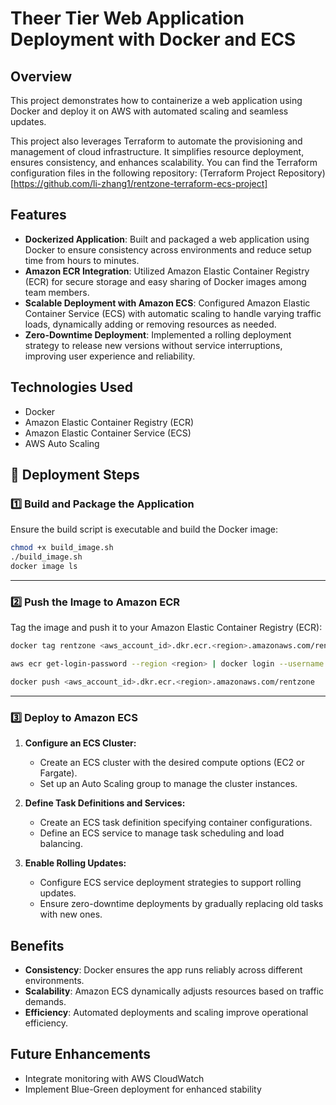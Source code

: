 # Theer Tier Web Application Deployment with Docker and ECS

## Overview
This project demonstrates how to containerize a web application using Docker and deploy it on AWS with automated scaling and seamless updates.

This project also leverages Terraform to automate the provisioning and management of cloud infrastructure. It simplifies resource deployment, ensures consistency, and enhances scalability. You can find the Terraform configuration files in the following repository: (Terraform Project Repository)[https://github.com/li-zhang1/rentzone-terraform-ecs-project]

## Features
- **Dockerized Application**: Built and packaged a web application using Docker to ensure consistency across environments and reduce setup time from hours to minutes.
- **Amazon ECR Integration**: Utilized Amazon Elastic Container Registry (ECR) for secure storage and easy sharing of Docker images among team members.
- **Scalable Deployment with Amazon ECS**: Configured Amazon Elastic Container Service (ECS) with automatic scaling to handle varying traffic loads, dynamically adding or removing resources as needed.
- **Zero-Downtime Deployment**: Implemented a rolling deployment strategy to release new versions without service interruptions, improving user experience and reliability.

## Technologies Used
- Docker
- Amazon Elastic Container Registry (ECR)
- Amazon Elastic Container Service (ECS)
- AWS Auto Scaling

## 🚀 Deployment Steps

### **1️⃣ Build and Package the Application**
Ensure the build script is executable and build the Docker image:
```sh
chmod +x build_image.sh
./build_image.sh
docker image ls
```

---

### **2️⃣ Push the Image to Amazon ECR**
Tag the image and push it to your Amazon Elastic Container Registry (ECR):
```sh
docker tag rentzone <aws_account_id>.dkr.ecr.<region>.amazonaws.com/rentzone

aws ecr get-login-password --region <region> | docker login --username AWS --password-stdin <aws_account_id>.dkr.ecr.<region>.amazonaws.com

docker push <aws_account_id>.dkr.ecr.<region>.amazonaws.com/rentzone
```

---

### **3️⃣ Deploy to Amazon ECS**
1. **Configure an ECS Cluster:**
   - Create an ECS cluster with the desired compute options (EC2 or Fargate).
   - Set up an Auto Scaling group to manage the cluster instances.

2. **Define Task Definitions and Services:**
   - Create an ECS task definition specifying container configurations.
   - Define an ECS service to manage task scheduling and load balancing.

3. **Enable Rolling Updates:**
   - Configure ECS service deployment strategies to support rolling updates.
   - Ensure zero-downtime deployments by gradually replacing old tasks with new ones.

## Benefits
- **Consistency**: Docker ensures the app runs reliably across different environments.
- **Scalability**: Amazon ECS dynamically adjusts resources based on traffic demands.
- **Efficiency**: Automated deployments and scaling improve operational efficiency.

## Future Enhancements
- Integrate monitoring with AWS CloudWatch
- Implement Blue-Green deployment for enhanced stability



